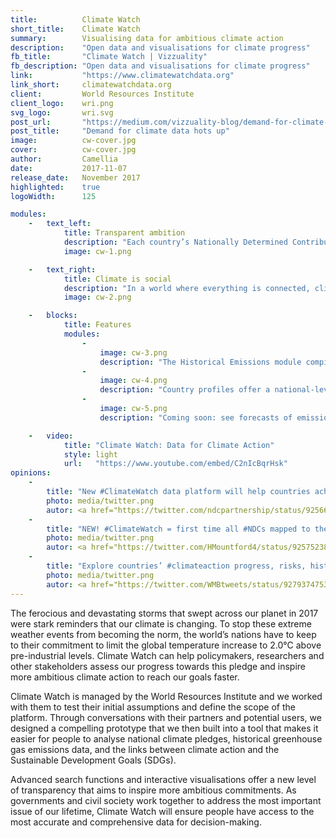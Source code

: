 ```yaml
---
title:          Climate Watch
short_title:    Climate Watch
summary:        Visualising data for ambitious climate action
description:    "Open data and visualisations for climate progress"
fb_title:       "Climate Watch | Vizzuality"
fb_description: "Open data and visualisations for climate progress"
link:           "https://www.climatewatchdata.org"
link_short:     climatewatchdata.org
client:         World Resources Institute
client_logo:    wri.png
svg_logo:       wri.svg
post_url:       "https://medium.com/vizzuality-blog/demand-for-climate-data-hots-up-aa5fd92a885b"
post_title:     "Demand for climate data hots up"
image:          cw-cover.jpg
cover:          cw-cover.jpg
author:         Camellia
date:           2017-11-07
release_date:   November 2017
highlighted:    true
logoWidth:      125

modules:
    -   text_left:
            title: Transparent ambition
            description: "Each country’s Nationally Determined Contribution (NDC) has been extracted from PDF into HTML format, making them easier to search and compare, and therefore more transparent. People responsible for writing NDCs can see what other countries have pledged and match or raise their ambitions. Through this open approach, countries can learn from one another and go further together." 
            image: cw-1.png

    -   text_right:
            title: Climate is social
            description: "In a world where everything is connected, climate action can also deliver social action. Climate Watch maps NDCs against the SDGs so policymakers can identify the policies and measures that will enable countries to simultaneously meet both climate and social targets. Climate change and sustainable development are closely entwined and actions that address both can accelerate our journey towards a world that offers better opportunities for all."
            image: cw-2.png

    -   blocks:
            title: Features
            modules:
                - 
                    image: cw-3.png
                    description: "The Historical Emissions module compiles over 150 years of emissions data from three major data sources."
                - 
                    image: cw-4.png
                    description: "Country profiles offer a national-level snapshot of climate progress, risks and vulnerabilities. Compare up to three countries at a time."
                - 
                    image: cw-5.png
                    description: "Coming soon: see forecasts of emissions trajectories for over 60 countries or regions to show what pathways could look like through to 2100."

    -   video:
            title: "Climate Watch: Data for Climate Action"
            style: light
            url:   "https://www.youtube.com/embed/C2nIcBqrHsk"
opinions:
    -
        title: "New #ClimateWatch data platform will help countries achieve #ParisAgreement and #GlobalGoals. Learn more: climatewatchdata.org"
        photo: media/twitter.png
        autor: <a href="https://twitter.com/ndcpartnership/status/925664480591253504"> NDC Partnership </a>
    -
        title: "NEW! #ClimateWatch = first time all #NDCs mapped to the 169 #SDG targets. climatewatchdata.org @WorldResources @ndcpartnership"
        photo: media/twitter.png
        autor: <a href="https://twitter.com/HMountford4/status/925752387515666432"> Helen Mountford </a>
    -
        title: "Explore countries’ #climateaction progress, risks, historical emissions & NDCs on NEW #ClimateWatch data platform: climatewatchdata.org"
        photo: media/twitter.png
        autor: <a href="https://twitter.com/WMBtweets/status/927937475338792961"> We Mean Business </a>
---
```

The ferocious and devastating storms that swept across our planet in 2017 were stark reminders that our climate is changing. To stop these extreme weather events from becoming the norm, the world’s nations have to keep to their commitment to limit the global temperature increase to 2.0°C above pre-industrial levels. Climate Watch can help policymakers, researchers and other stakeholders assess our progress towards this pledge and inspire more ambitious climate action to reach our goals faster.  

Climate Watch is managed by the World Resources Institute and we worked with them to test their initial assumptions and define the scope of the platform. Through conversations with their partners and potential users, we designed a compelling prototype that we then built into a tool that makes it easier for people to analyse national climate pledges, historical greenhouse gas emissions data, and the links between climate action and the Sustainable Development Goals (SDGs). 

Advanced search functions and interactive visualisations offer a new level of transparency that aims to inspire more ambitious commitments. As governments and civil society work together to address the most important issue of our lifetime, Climate Watch will ensure people have access to the most accurate and comprehensive data for decision-making. 

